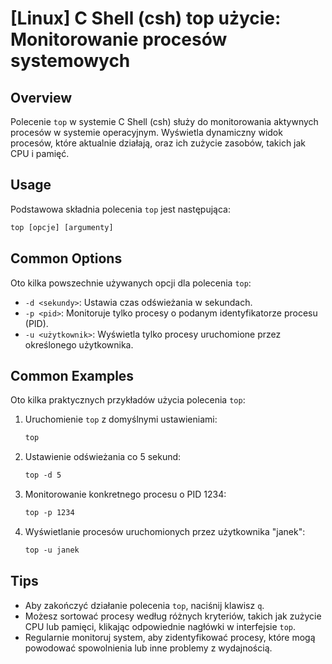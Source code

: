 # [Linux] C Shell (csh) top użycie: Monitorowanie procesów systemowych

## Overview
Polecenie `top` w systemie C Shell (csh) służy do monitorowania aktywnych procesów w systemie operacyjnym. Wyświetla dynamiczny widok procesów, które aktualnie działają, oraz ich zużycie zasobów, takich jak CPU i pamięć.

## Usage
Podstawowa składnia polecenia `top` jest następująca:

```csh
top [opcje] [argumenty]
```

## Common Options
Oto kilka powszechnie używanych opcji dla polecenia `top`:

- `-d <sekundy>`: Ustawia czas odświeżania w sekundach.
- `-p <pid>`: Monitoruje tylko procesy o podanym identyfikatorze procesu (PID).
- `-u <użytkownik>`: Wyświetla tylko procesy uruchomione przez określonego użytkownika.

## Common Examples
Oto kilka praktycznych przykładów użycia polecenia `top`:

1. Uruchomienie `top` z domyślnymi ustawieniami:
   ```csh
   top
   ```

2. Ustawienie odświeżania co 5 sekund:
   ```csh
   top -d 5
   ```

3. Monitorowanie konkretnego procesu o PID 1234:
   ```csh
   top -p 1234
   ```

4. Wyświetlanie procesów uruchomionych przez użytkownika "janek":
   ```csh
   top -u janek
   ```

## Tips
- Aby zakończyć działanie polecenia `top`, naciśnij klawisz `q`.
- Możesz sortować procesy według różnych kryteriów, takich jak zużycie CPU lub pamięci, klikając odpowiednie nagłówki w interfejsie `top`.
- Regularnie monitoruj system, aby zidentyfikować procesy, które mogą powodować spowolnienia lub inne problemy z wydajnością.
